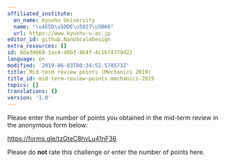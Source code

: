 ```yaml
---
affiliated_institute:
  en_name: Kyushu University
  name: "\u4E5D\u5DDE\u5927\u5B66"
  url: https://www.kyushu-u.ac.jp
editor_id: github.NanoScaleDesign
extra_resources: {}
id: 8da3d669-1ac4-40b3-8b4f-4c1b74779d22
language: en
modified: '2019-06-03T00:34:52.578573Z'
title: Mid-term review points (Mechanics 2019)
title_id: mid-term-review-points-mechanics-2019
topics: []
translations: {}
version: '1.0'
---
```


Please enter the number of points you obtained in the mid-term review in the anonymous form below:

https://forms.gle/tzGteC8hvLu41nF36

Please do **not** rate this challenge or enter the number of points here.
